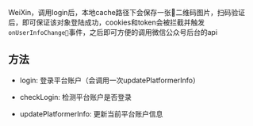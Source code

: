 WeiXin，调用login后，本地cache路径下会保存一张二维码图片，扫码验证后，即可保证该对象登陆成功，cookies和token会被拦截并触发`onUserInfoChange`事件，之后即可方便的调用微信公众号后台的api

## 方法

  - login: 登录平台账户（会调用一次updatePlatformerInfo）

  - checkLogin: 检测平台账户是否登录

  - updatePlatformerInfo: 更新当前平台账户信息